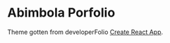 # Abimbola Porfolio

Theme gotten from developerFolio [Create React App](https://github.com/saadpasta/developerFolio).
